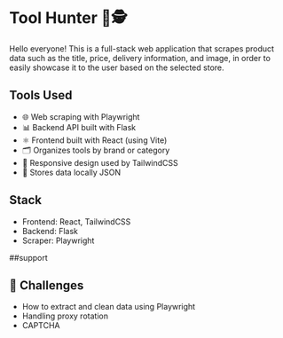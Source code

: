 # Tool Hunter 🔧🕵️

Hello everyone! This is a full-stack web application that scrapes product data such as the title, price, delivery information, and image, in order to easily showcase it to the user based on the selected store.

## Tools Used

- 🌐 Web scraping with Playwright
- 📊 Backend API built with Flask
- ⚛️ Frontend built with React (using Vite)
- 🗂 Organizes tools by brand or category
- 🌙 Responsive design used by TailwindCSS
- 💾 Stores data locally JSON

## Stack

- Frontend: React, TailwindCSS
- Backend: Flask
- Scraper: Playwright

##support

## 🧠 Challenges

- How to extract and clean data using Playwright
- Handling proxy rotation
- CAPTCHA
